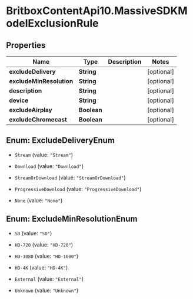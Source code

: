 # BritboxContentApi10.MassiveSDKModelExclusionRule

## Properties
Name | Type | Description | Notes
------------ | ------------- | ------------- | -------------
**excludeDelivery** | **String** |  | [optional] 
**excludeMinResolution** | **String** |  | [optional] 
**description** | **String** |  | [optional] 
**device** | **String** |  | [optional] 
**excludeAirplay** | **Boolean** |  | [optional] 
**excludeChromecast** | **Boolean** |  | [optional] 


<a name="ExcludeDeliveryEnum"></a>
## Enum: ExcludeDeliveryEnum


* `Stream` (value: `"Stream"`)

* `Download` (value: `"Download"`)

* `StreamOrDownload` (value: `"StreamOrDownload"`)

* `ProgressiveDownload` (value: `"ProgressiveDownload"`)

* `None` (value: `"None"`)




<a name="ExcludeMinResolutionEnum"></a>
## Enum: ExcludeMinResolutionEnum


* `SD` (value: `"SD"`)

* `HD-720` (value: `"HD-720"`)

* `HD-1080` (value: `"HD-1080"`)

* `HD-4K` (value: `"HD-4K"`)

* `External` (value: `"External"`)

* `Unknown` (value: `"Unknown"`)




